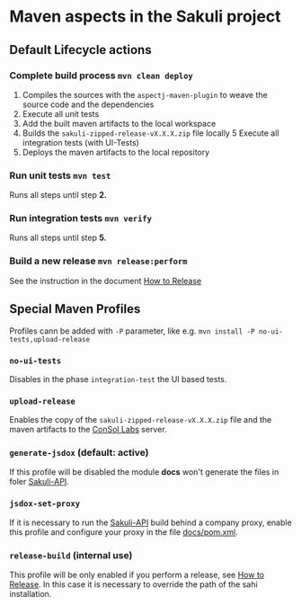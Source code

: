 # Maven aspects in the Sakuli project

## Default Lifecycle actions
### Complete build process `mvn clean deploy`
 1. Compiles the sources with the `aspectj-maven-plugin` to weave the source code and the dependencies
 2. Execute all unit tests
 3. Add the built maven artifacts to the local workspace
 4. Builds the `sakuli-zipped-release-vX.X.X.zip` file locally
 5  Execute all integration tests (with UI-Tests)
 6. Deploys the maven artifacts to the local repository
 
### Run unit tests `mvn test`
 Runs all steps until step **2.**
 
### Run integration tests `mvn verify`
 Runs all steps until step **5.**
 
### Build a new release `mvn release:perform`
 See the instruction in the document [How to Release](how-to-release.md)
 
## Special Maven Profiles
Profiles cann be added with `-P` parameter, like e.g. `mvn install -P no-ui-tests,upload-release`
 ### `no-ui-tests`
 Disables in the phase `integration-test` the UI based tests.
 
 ### `upload-release`
 Enables the copy of the `sakuli-zipped-release-vX.X.X.zip` file and the maven artifacts to the 
 [ConSol Labs](http://labs.consol.de/sakuli/) server. 
 
 ### `generate-jsdox` (default: active)
 If this profile will be disabled the module **docs** won't generate the files in foler [Sakuli-API](../api).
  
 ### `jsdox-set-proxy`
 If it is necessary to run the [Sakuli-API](../api) build behind a company proxy, enable this profile and configure your
 proxy in the file [docs/pom.xml](../pom.xml).
  
 ### `release-build` (internal use)
 This profile will be only enabled if you perform a release, see [How to Release](how-to-release.md). In this case
 it is necessary to override the path of the sahi installation.
 
                                                                   